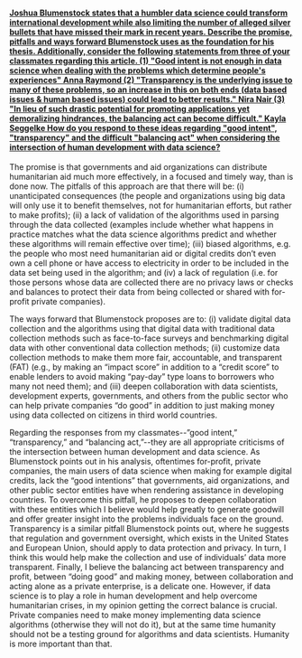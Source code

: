 #### [Joshua Blumenstock states that a humbler data science could transform international development while also limiting the number of alleged silver bullets that have missed their mark in recent years. Describe the promise, pitfalls and ways forward Blumenstock uses as the foundation for his thesis. Additionally, consider the following statements from three of your classmates regarding this article. (1) "Good intent is not enough in data science when dealing with the problems which determine people's experiences" Anna Raymond (2) "Transparency is the underlying issue to many of these problems, so an increase in this on both ends (data based issues & human based issues) could lead to better results." Nira Nair (3) "In lieu of such drastic potential for promoting applications yet demoralizing hindrances, the balancing act can become difficult." Kayla Seggelke How do you respond to these ideas regarding "good intent", "transparency" and the difficult "balancing act" when considering the intersection of human development with data science?](https://www.nature.com/articles/d41586-018-06215-5) 

The promise is that governments and aid organizations can distribute humanitarian aid much more effectively, in a focused and timely way, than is done now.  The pitfalls of this approach are that there will be: (i) unanticipated consequences (the people and organizations using big data will only use it to benefit themselves, not for humanitarian efforts, but rather to make profits); (ii) a lack of validation of the algorithms used in parsing through the data collected (examples include whether what happens in practice matches what the data science algorithms predict and whether these algorithms will remain effective over time); (iii) biased algorithms, e.g. the people who most need humanitarian aid or digital credits don’t even own a cell phone or have access to electricity in order to be included in the data set being used in the algorithm; and (iv) a lack of regulation (i.e. for those persons whose data are collected there are no privacy laws or checks and balances to protect their data from being collected or shared with for-profit private companies).

The ways forward that Blumenstock proposes are to: (i) validate digital data collection and the algorithms using that digital data with traditional data collection methods such as face-to-face surveys and benchmarking digital data with other conventional data collection methods; (ii) customize data collection methods to make them more fair, accountable, and transparent (FAT) (e.g., by making an “impact score” in addition to a “credit score” to enable lenders to avoid making “pay-day” type loans to borrowers who many not need them); and (iii) deepen collaboration with data scientists, development experts, governments, and others from the public sector who can help private companies “do good” in addition to just making money using data collected on citizens in third world countries.  

Regarding the responses from my classmates--”good intent,” “transparency,” and “balancing act,”--they are all appropriate criticisms of the intersection between human development and data science.  As Blumenstock points out in his analysis, oftentimes for-profit, private companies, the main users of data science when making for example digital credits, lack the “good intentions” that governments, aid organizations, and other public sector entities have when rendering assistance in developing countries.  To overcome this pitfall, he proposes to deepen collaboration with these entities which I believe would help greatly to generate goodwill and offer greater insight into the problems individuals face on the ground.  Transparency is a similar pitfall Blumenstock points out, where he suggests that regulation and government oversight, which exists in the United States and European Union, should apply to data protection and privacy.  In turn, I think this would help make the collection and use of individuals’ data more transparent.  Finally, I believe the balancing act between transparency and profit, between “doing good” and making money, between collaboration and acting alone as a private enterprise, is a delicate one.  However, if data science is to play a role in human development and help overcome humanitarian crises, in my opinion getting the correct balance is crucial.  Private companies need to make money implementing data science algorithms (otherwise they will not do it), but at the same time humanity should not be a testing ground for algorithms and data scientists.  Humanity is more important than that.
